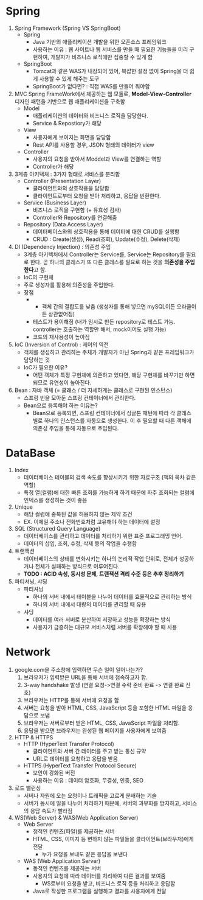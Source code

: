 
# Spring

1. Spring Framework (Spring VS SpringBoot)
	- Spring
		- Java 기반의 애플리케이션 개발을 위한 오픈소스 프레임워크
		- 사용하는 이유 
		  : 웹 사이트나 웹 서비스를 만들 때 필요한 기능들을 미리 구현하여, 개발자가 비즈니스 로직에만 집중할 수 있게 함
	- SpringBoot
		- Tomcat과 같은 WAS가 내장되어 있어, 복잡한 설정 없이 Spring을 더 쉽게 사용할 수 있게 해주는 도구
		- SpringBoot가 없다면?
		  : 직접 WAS를 만들어 줘야함
2. MVC
   Spring FrameWork에서 제공하는 웹 모듈로, **Model-View-Controller** 디자인 패턴을 기반으로 웹 애플리케이션을 구축함
	- Model
		- 애플리케이션의 데이터와 비즈니스 로직을 담당한다.
		- Service & Repostiory가 해당
	- View
		- 사용자에게 보여지는 화면을 담당함
		- Rest API를 사용할 경우, JSON 형태의 데이터가 view
	- Controller
		- 사용자의 요청을 받아서 Moddel과 View를 연결하는 역할
		- Controller가 해당
3. 3계층 아키택처 : 3가지 형태로 서비스를 분리함
	- Controller (Presentation Layer)
		- 클라이언트와의 상호작용을 담당함
		- 클라이언트로부터 요청을 받아 처리하고, 응답을 반환한다.
	- Service (Business Layer)
		- 비즈니스 로직을 구현함 (+ 유효성 검사)
		- Controller와 Repository를 연결해줌
	- Repository (Data Access Layer) 
		- 데이터베이스와의 상호작용을 통해 데이터에 대한 CRUD를 실행함
		- CRUD : Create(생성), Read(조회), Update(수정), Delete(삭제)
4. DI (Dependency Injection) : 의존성 주입
	- 3계층 아키텍처에서 Controller는 Service를, Service는 Repository를 필요로 한다. 곧 하나의 클래스가 또 다른 클래스를 필요로 하는 것을 **의존성을 주입한다**고 함.
	- IoC의 구현체
	- 주로 생성자를 활용해 의존성을 주입한다.
	- 장점
		- - 객체 간의 결합도를 낮춤 (생성자를 통해 넣으면 mySQL이든 오라클이든 상관없어짐)
		- 테스트가 용이해짐 (내가 임시로 만든 repository로 테스트 가능. controller는 호출하는 역할만 해서, mock이어도 실행 가능)
		- 코드의 재사용성이 높아짐
5. IoC (Inversion of Control) : 제어의 역전
	- 객체를 생성하고 관리하는 주체가 개발자가 아닌 Spring과 같은 프레임워크가 담당하는 것
	- IoC가 필요한 이유?
		- 어떤 객체가 특정 구현체에 의존하고 있다면, 해당 구현체를 바꾸기만 하면 되므로 유연성이 높아진다.
6. Bean
   : 자바 객체 (= 클래스 / 더 자세하게는 클래스로 구현된 인스턴스) 
	- 스프링 빈을 모아둔 스프링 컨테이너에서 관리한다.
	- Bean으로 등록해야 하는 이유는?
		- Bean으로 등록되면, 스프링 컨테이너에서 싱글톤 패턴에 따라 각 클래스 별로 하나의 인스턴스를 자동으로 생성한다. 이 후 필요할 때 다른 객체에 의존성 주입을 통해 자동으로 주입된다.


# DataBase

1. Index
	- 데이터베이스 테이블의 검색 속도를 향상시키기 위한 자료구조
	  (책의 목차 같은 역할)
	- 특정 열(컬럼)에 대한 빠른 조회를 가능하게 하기 때문에 자주 조회되는 컬럼에 인덱스를 생성하는 것이 좋음
2. Unique
	- 해당 컬럼에 중복된 값을 허용하지 않는 제약 조건
	- EX. 이메일 주소나 전화번호처럼 고유해야 하는 데이터에 설정
3. SQL (Structured Query Language)
	- 데이터베이스를 관리하고 데이터를 처리하기 위한 표준 프로그래밍 언어.
	- 데이터의 삽입, 조회, 수정, 삭제 등의 작업을 수행함
4. 트랜잭션
	- 데이터베이스의 상태를 변화시키는 하나의 논리적 작업 단위로, 전체가 성공하거나 전체가 실패하는 방식으로 이루어진다.
	- **TODO : ACID 속성, 동시성 문제, 트랜잭션 격리 수준 등은 추후 정리하기**
5. 파티셔닝, 샤딩
	- 파티셔닝 
		- 하나의 서버 내에서 테이블을 나누어 데이터를 효율적으로 관리하는 방식
		- 하나의 서버 내에서 대량의 데이터를 관리할 때 유용
	- 샤딩
		- 데이터를 여러 서버로 분산하여 저장하고 성능을 확장하는 방식
		- 사용자가 급증하는 대규모 서비스처럼 서버를 확장해야 할 때 사용

# Network

1. google.com을 주소창에 입력하면 무슨 일이 일어나는가?
	1. 브라우저가 입력받은 URL을 통해 서버에 접속하고자 함. 
	2. 3-way handshake 발생 (연결 요청->연결 수락 준비 완료 -> 연결 완료 신호)
	3. 브라우저는 HTTP를 통해 서버에 요청을 함
	4. 서버는 요청을 받아 HTML, CSS, JavaScript 등을 포함한 HTML 파일을 응답으로 보냄
	5. 브라우저는 서버로부터 받은 HTML, CSS, JavaScript 파일을 처리함.
	6. 응답을 받으면 브라우저는 완성된 웹 페이지를 사용자에게 보여줌
2. HTTP & HTTPS
	- HTTP (HyperText Transfer Protocol)
		- 클라이언트와 서버 간 데이터를 주고 받는 통신 규약
		-  URL로 데이터를 요청하고 응답을 받음
	- HTTPS (HyperText Transfer Protocol Secure)
		- 보안이 강화된 버전
		- 사용하는 이유 : 데이터 암호화, 무결성, 인증, SEO 
3. 로드 밸런싱
	- 서버나 자원에 오는 요청이나 트래픽을 고르게 분배하는 기술
	- 서버가 동시에 일을 나누어 처리하기 때문에, 서버의 과부화를 방지하고, 서비스의 응답 속도가 빨라짐
4. WS(Web Server) & WAS(Web Application Server)
    - Web Server
        - 정적인 컨텐츠(파일)를 제공하는 서버
        - HTML, CSS, 이미지 등 변하지 않는 파일들을 클라이언트(브라우저)에게 전달
            - 누가 요청을 보내도 같은 응답을 보낸다
    - WAS (Web Application Server)
        - 동적인 컨텐츠를 제공하는 서버
        - 사용자의 요청에 따라 데이터를 처리하여 다른 결과를 보여줌
            - WS로부터 요청을 받고, 비즈니스 로직 등을 처리하고 응답함
        - Java로 작성한 프로그램을 실행하고 결과를 사용자에게 전달
